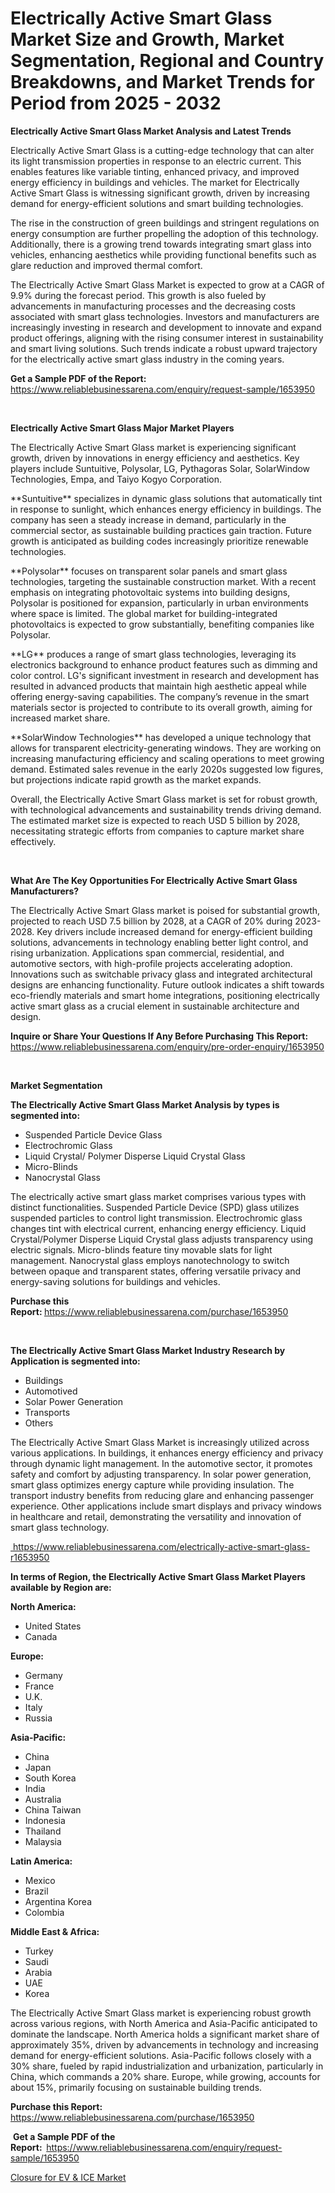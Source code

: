 <p><h1>Electrically Active Smart Glass Market Size and Growth, Market Segmentation, Regional and Country Breakdowns, and Market Trends for Period from 2025 -  2032</h1></p><p><strong>Electrically Active Smart Glass Market Analysis and Latest Trends</strong></p>
<p><p>Electrically Active Smart Glass is a cutting-edge technology that can alter its light transmission properties in response to an electric current. This enables features like variable tinting, enhanced privacy, and improved energy efficiency in buildings and vehicles. The market for Electrically Active Smart Glass is witnessing significant growth, driven by increasing demand for energy-efficient solutions and smart building technologies. </p><p>The rise in the construction of green buildings and stringent regulations on energy consumption are further propelling the adoption of this technology. Additionally, there is a growing trend towards integrating smart glass into vehicles, enhancing aesthetics while providing functional benefits such as glare reduction and improved thermal comfort. </p><p>The Electrically Active Smart Glass Market is expected to grow at a CAGR of 9.9% during the forecast period. This growth is also fueled by advancements in manufacturing processes and the decreasing costs associated with smart glass technologies. Investors and manufacturers are increasingly investing in research and development to innovate and expand product offerings, aligning with the rising consumer interest in sustainability and smart living solutions. Such trends indicate a robust upward trajectory for the electrically active smart glass industry in the coming years.</p></p>
<p><strong>Get a Sample PDF of the Report:&nbsp;</strong> <a href="https://www.reliablebusinessarena.com/enquiry/request-sample/1653950?utm_campaign=2461&utm_medium=2&utm_source=Github&utm_content=ia&utm_term=08032025&utm_id=electrically-active-smart-glass">https://www.reliablebusinessarena.com/enquiry/request-sample/1653950</a></p>
<p>&nbsp;</p>
<p><strong>Electrically Active Smart Glass Major Market Players</strong></p>
<p><p>The Electrically Active Smart Glass market is experiencing significant growth, driven by innovations in energy efficiency and aesthetics. Key players include Suntuitive, Polysolar, LG, Pythagoras Solar, SolarWindow Technologies, Empa, and Taiyo Kogyo Corporation.</p><p>**Suntuitive** specializes in dynamic glass solutions that automatically tint in response to sunlight, which enhances energy efficiency in buildings. The company has seen a steady increase in demand, particularly in the commercial sector, as sustainable building practices gain traction. Future growth is anticipated as building codes increasingly prioritize renewable technologies.</p><p>**Polysolar** focuses on transparent solar panels and smart glass technologies, targeting the sustainable construction market. With a recent emphasis on integrating photovoltaic systems into building designs, Polysolar is positioned for expansion, particularly in urban environments where space is limited. The global market for building-integrated photovoltaics is expected to grow substantially, benefiting companies like Polysolar.</p><p>**LG** produces a range of smart glass technologies, leveraging its electronics background to enhance product features such as dimming and color control. LG's significant investment in research and development has resulted in advanced products that maintain high aesthetic appeal while offering energy-saving capabilities. The company’s revenue in the smart materials sector is projected to contribute to its overall growth, aiming for increased market share.</p><p>**SolarWindow Technologies** has developed a unique technology that allows for transparent electricity-generating windows. They are working on increasing manufacturing efficiency and scaling operations to meet growing demand. Estimated sales revenue in the early 2020s suggested low figures, but projections indicate rapid growth as the market expands.</p><p>Overall, the Electrically Active Smart Glass market is set for robust growth, with technological advancements and sustainability trends driving demand. The estimated market size is expected to reach USD 5 billion by 2028, necessitating strategic efforts from companies to capture market share effectively.</p></p>
<p>&nbsp;</p>
<p><strong>What Are The Key Opportunities For Electrically Active Smart Glass Manufacturers?</strong></p>
<p><p>The Electrically Active Smart Glass market is poised for substantial growth, projected to reach USD 7.5 billion by 2028, at a CAGR of 20% during 2023-2028. Key drivers include increased demand for energy-efficient building solutions, advancements in technology enabling better light control, and rising urbanization. Applications span commercial, residential, and automotive sectors, with high-profile projects accelerating adoption. Innovations such as switchable privacy glass and integrated architectural designs are enhancing functionality. Future outlook indicates a shift towards eco-friendly materials and smart home integrations, positioning electrically active smart glass as a crucial element in sustainable architecture and design.</p></p>
<p><strong>Inquire or Share Your Questions If Any Before Purchasing This Report:</strong> <a href="https://www.reliablebusinessarena.com/enquiry/pre-order-enquiry/1653950?utm_campaign=2461&utm_medium=2&utm_source=Github&utm_content=ia&utm_term=08032025&utm_id=electrically-active-smart-glass">https://www.reliablebusinessarena.com/enquiry/pre-order-enquiry/1653950</a></p>
<p>&nbsp;</p>
<p><strong>Market Segmentation</strong></p>
<p><strong>The Electrically Active Smart Glass Market Analysis by types is segmented into:</strong></p>
<p><ul><li>Suspended Particle Device Glass</li><li>Electrochromic Glass</li><li>Liquid Crystal/ Polymer Disperse Liquid Crystal Glass</li><li>Micro-Blinds</li><li>Nanocrystal Glass</li></ul></p>
<p><p>The electrically active smart glass market comprises various types with distinct functionalities. Suspended Particle Device (SPD) glass utilizes suspended particles to control light transmission. Electrochromic glass changes tint with electrical current, enhancing energy efficiency. Liquid Crystal/Polymer Disperse Liquid Crystal glass adjusts transparency using electric signals. Micro-blinds feature tiny movable slats for light management. Nanocrystal glass employs nanotechnology to switch between opaque and transparent states, offering versatile privacy and energy-saving solutions for buildings and vehicles.</p></p>
<p><strong>Purchase this Report:&nbsp;</strong><a href="https://www.reliablebusinessarena.com/purchase/1653950?utm_campaign=2461&utm_medium=2&utm_source=Github&utm_content=ia&utm_term=08032025&utm_id=electrically-active-smart-glass">https://www.reliablebusinessarena.com/purchase/1653950</a></p>
<p>&nbsp;</p>
<p><strong>The Electrically Active Smart Glass Market Industry Research by Application is segmented into:</strong></p>
<p><ul><li>Buildings</li><li>Automotived</li><li>Solar Power Generation</li><li>Transports</li><li>Others</li></ul></p>
<p><p>The Electrically Active Smart Glass Market is increasingly utilized across various applications. In buildings, it enhances energy efficiency and privacy through dynamic light management. In the automotive sector, it promotes safety and comfort by adjusting transparency. In solar power generation, smart glass optimizes energy capture while providing insulation. The transport industry benefits from reducing glare and enhancing passenger experience. Other applications include smart displays and privacy windows in healthcare and retail, demonstrating the versatility and innovation of smart glass technology.</p></p>
<p><a href="https://www.reliablebusinessarena.com/electrically-active-smart-glass-r1653950?utm_campaign=2461&utm_medium=2&utm_source=Github&utm_content=ia&utm_term=08032025&utm_id=electrically-active-smart-glass">&nbsp;https://www.reliablebusinessarena.com/electrically-active-smart-glass-r1653950</a></p>
<p><strong>In terms of Region, the Electrically Active Smart Glass Market Players available by Region are:</strong></p>
<p>
    <p> <strong> North America: </strong>
        <ul>
            <li>United States</li>
            <li>Canada</li>
        </ul>
        </p> 
    <p> <strong> Europe: </strong>
        <ul>
            <li>Germany</li>
            <li>France</li>
            <li>U.K.</li>
            <li>Italy</li>
            <li>Russia</li>
        </ul>
        </p> 
    <p> <strong> Asia-Pacific: </strong>
        <ul>
            <li>China</li>
            <li>Japan</li>
            <li>South Korea</li>
            <li>India</li>
            <li>Australia</li>
            <li>China Taiwan</li>
            <li>Indonesia</li>
            <li>Thailand</li>
            <li>Malaysia</li>
        </ul>
        </p> 
    <p> <strong> Latin America: </strong>
        <ul>
            <li>Mexico</li>
            <li>Brazil</li>
            <li>Argentina Korea</li>
            <li>Colombia</li>
        </ul>
        </p> 
    <p> <strong> Middle East & Africa: </strong>
        <ul>
            <li>Turkey</li>
            <li>Saudi</li>
            <li>Arabia</li>
            <li>UAE</li>
            <li>Korea</li>
        </ul>
    </p>
    </p>
<p><p>The Electrically Active Smart Glass market is experiencing robust growth across various regions, with North America and Asia-Pacific anticipated to dominate the landscape. North America holds a significant market share of approximately 35%, driven by advancements in technology and increasing demand for energy-efficient solutions. Asia-Pacific follows closely with a 30% share, fueled by rapid industrialization and urbanization, particularly in China, which commands a 20% share. Europe, while growing, accounts for about 15%, primarily focusing on sustainable building trends.</p></p>
<p><strong>Purchase this Report: </strong><a href="https://www.reliablebusinessarena.com/purchase/1653950?utm_campaign=2461&utm_medium=2&utm_source=Github&utm_content=ia&utm_term=08032025&utm_id=electrically-active-smart-glass">https://www.reliablebusinessarena.com/purchase/1653950</a></p>
<p>&nbsp;<strong>Get a Sample PDF of the Report:&nbsp;&nbsp;</strong><a href="https://www.reliablebusinessarena.com/enquiry/request-sample/1653950?utm_campaign=2461&utm_medium=2&utm_source=Github&utm_content=ia&utm_term=08032025&utm_id=electrically-active-smart-glass">https://www.reliablebusinessarena.com/enquiry/request-sample/1653950</a></p>
<p><strong></strong></p>
<p><p><a href="https://github.com/kbollin866/Market-Research-Report-List-1/blob/main/closure-for-ev-ice-market.md?utm_campaign=2461&utm_medium=2&utm_source=Github&utm_content=ia&utm_term=08032025&utm_id=electrically-active-smart-glass">Closure for EV & ICE Market</a></p></p>